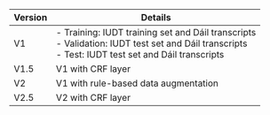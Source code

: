 | Version | Details                                                                                                         |
|---------|-----------------------------------------------------------------------------------------------------------------|
| V1      | - Training: IUDT training set and Dáil transcripts <br/> - Validation: IUDT test set and Dáil transcripts <br/> - Test: IUDT test set and Dáil transcripts |
| V1.5    | V1 with CRF layer                                                                                                |
| V2      | V1 with rule-based data augmentation                                                                            |
| V2.5    | V2 with CRF layer                                                                                                |

